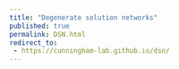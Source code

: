 ```yaml
---
title: "Degenerate solution networks"
published: true
permalink: DSN.html
redirect_to:
 - https://cunningham-lab.github.io/dsn/
---
```

